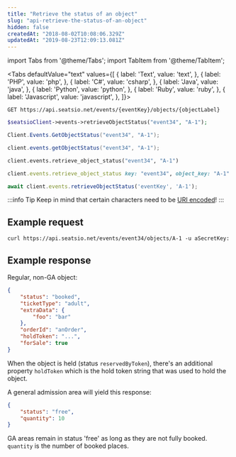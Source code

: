 ```yaml
---
title: "Retrieve the status of an object"
slug: "api-retrieve-the-status-of-an-object"
hidden: false
createdAt: "2018-08-02T10:08:06.329Z"
updatedAt: "2019-08-23T12:09:13.081Z"
---
```


import Tabs from '@theme/Tabs';
import TabItem from '@theme/TabItem';



<Tabs 
  defaultValue="text"
  values={[
{ label: 'Text', value: 'text', },
{ label: 'PHP', value: 'php', },
{ label: 'C#', value: 'csharp', },
{ label: 'Java', value: 'java', },
{ label: 'Python', value: 'python', },
{ label: 'Ruby', value: 'ruby', },
{ label: 'Javascript', value: 'javascript', },
]}>
<TabItem value='text'>

```text
GET https://api.seatsio.net/events/{eventKey}/objects/{objectLabel}
```

</TabItem>
<TabItem value='php'>

```php
$seatsioClient->events->retrieveObjectStatus("event34", "A-1");
```

</TabItem>
<TabItem value='csharp'>

```csharp
Client.Events.GetObjectStatus("event34", "A-1");
```

</TabItem>
<TabItem value='java'>

```java
client.events.getObjectStatus("event34", "A-1");
```

</TabItem>
<TabItem value='python'>

```python
client.events.retrieve_object_status("event34", "A-1")
```

</TabItem>
<TabItem value='ruby'>

```ruby
client.events.retrieve_object_status key: "event34", object_key: "A-1"
```

</TabItem>
<TabItem value='javascript'>

```javascript
await client.events.retrieveObjectStatus('eventKey', 'A-1');
```

</TabItem>
</Tabs>



:::info Tip
Keep in mind that certain characters need to be [URI encoded](doc:api-uri-encoding)!
:::

## Example request

```curl
curl https://api.seatsio.net/events/event34/objects/A-1 -u aSecretKey: 
```

## Example response
Regular, non-GA object:
```json
{
    "status": "booked",
    "ticketType": "adult",
    "extraData": {
        "foo": "bar"
    },
    "orderId": "anOrder",
    "holdToken": "...",
    "forSale": true
}

```
When the object is held (status `reservedByToken`), there's an additional property `holdToken` which is the hold token string that was used to hold the object.

A general admission area will yield this response: 

```json
{
    "status": "free",
    "quantity": 10
}
```
GA areas remain in status 'free' as long as they are not fully booked. `quantity` is the number of booked places.
